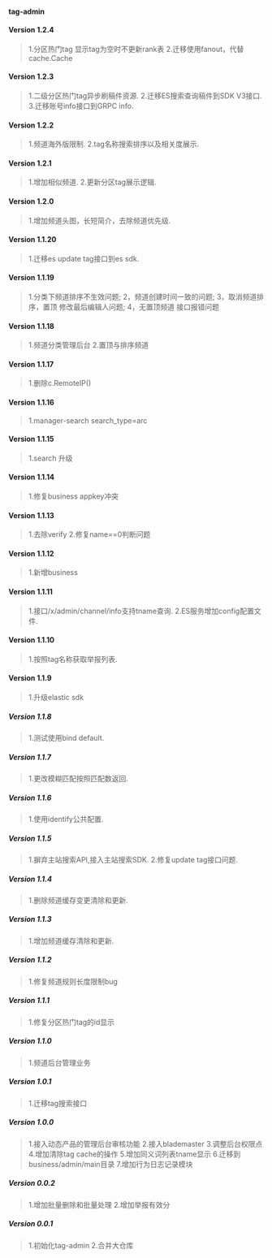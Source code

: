 #### tag-admin

#### Version 1.2.4
> 1.分区热门tag 显示tag为空时不更新rank表
> 2.迁移使用fanout，代替cache.Cache

#### Version 1.2.3
> 1.二级分区热门tag异步刷稿件资源.
> 2.迁移ES搜索查询稿件到SDK V3接口.
> 3.迁移账号info接口到GRPC info.

#### Version 1.2.2
> 1.频道海外版限制.
> 2.tag名称搜索排序以及相关度展示.

#### Version 1.2.1
> 1.增加相似频道.
> 2.更新分区tag展示逻辑.

#### Version 1.2.0
> 1.增加频道头图，长短简介，去除频道优先级.

#### Version 1.1.20
> 1.迁移es update tag接口到es sdk.

#### Version 1.1.19
> 1.分类下频道排序不生效问题;
> 2，频道创建时间一致的问题;
> 3，取消频道排序，置顶 修改最后编辑人问题;
> 4，无置顶频道 接口报错问题

#### Version 1.1.18
> 1.频道分类管理后台
> 2.置顶与排序频道

#### Version 1.1.17
> 1.删除c.RemoteIP()

#### Version 1.1.16
> 1.manager-search  search_type=arc

#### Version 1.1.15
> 1.search 升级    

#### Version 1.1.14
> 1.修复business appkey冲突

#### Version 1.1.13
> 1.去除verify
> 2.修复name==0判断问题

#### Version 1.1.12
> 1.新增business

#### Version 1.1.11
> 1.接口/x/admin/channel/info支持tname查询.
> 2.ES服务增加config配置文件.

#### Version 1.1.10
> 1.按照tag名称获取举报列表.

#### Version 1.1.9
> 1.升级elastic sdk

##### Version 1.1.8
> 1.测试使用bind default.

##### Version 1.1.7
> 1.更改模糊匹配按照匹配数返回.

##### Version 1.1.6
> 1.使用identify公共配置.

##### Version 1.1.5
> 1.摒弃主站搜索API,接入主站搜索SDK.
> 2.修复update tag接口问题.

##### Version 1.1.4
> 1.删除频道缓存变更清除和更新.

##### Version 1.1.3
> 1.增加频道缓存清除和更新.

##### Version 1.1.2
> 1.修复频道规则长度限制bug

##### Version 1.1.1
> 1.修复分区热门tag的id显示

##### Version 1.1.0
> 1.频道后台管理业务

##### Version 1.0.1
> 1.迁移tag搜索接口

##### Version 1.0.0
> 1.接入动态产品的管理后台审核功能
> 2.接入blademaster
> 3.调整后台权限点
> 4.增加清除tag cache的操作
> 5.增加同义词列表tname显示
> 6.迁移到business/admin/main目录
> 7.增加行为日志记录模块

##### Version 0.0.2
> 1.增加批量删除和批量处理
> 2.增加举报有效分

##### Version 0.0.1
> 1.初始化tag-admin
> 2.合并大仓库
